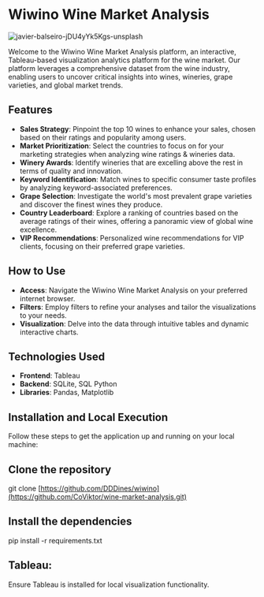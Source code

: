# **Wiwino Wine Market Analysis** 
![javier-balseiro-jDU4yYk5Kgs-unsplash](https://github.com/CoViktor/wine-market-analysis/assets/157882773/9132f783-7269-4550-b5a2-4f2601957809)

Welcome to the Wiwino Wine Market Analysis platform, an interactive, Tableau-based visualization analytics platform for the wine market. Our platform leverages a comprehensive dataset from the wine industry, enabling users to uncover critical insights into wines, wineries, grape varieties, and global market trends.

## Features
- **Sales Strategy**: Pinpoint the top 10 wines to enhance your sales, chosen based on their ratings and popularity among users.
- **Market Prioritization**: Select the countries to focus on for your marketing strategies when analyzing wine ratings & wineries data.
- **Winery Awards**: Identify wineries that are excelling above the rest in terms of quality and innovation.
- **Keyword Identification**: Match wines to specific consumer taste profiles by analyzing keyword-associated preferences.
- **Grape Selection**: Investigate the world's most prevalent grape varieties and discover the finest wines they produce.
- **Country Leaderboard**: Explore a ranking of countries based on the average ratings of their wines, offering a panoramic view of global wine excellence.
- **VIP Recommendations**: Personalized wine recommendations for VIP clients, focusing on their preferred grape varieties.
  
## How to Use
- **Access**: Navigate the Wiwino Wine Market Analysis on your preferred internet browser.
- **Filters**: Employ filters to refine your analyses and tailor the visualizations to your needs.
- **Visualization**: Delve into the data through intuitive tables and dynamic interactive charts.

## Technologies Used
- **Frontend**: Tableau
- **Backend**: SQLite, SQL Python
- **Libraries**: Pandas, Matplotlib

## Installation and Local Execution
Follow these steps to get the application up and running on your local machine:
## Clone the repository
git clone [https://github.com/DDDines/wiwino](https://github.com/CoViktor/wine-market-analysis.git)

## Install the dependencies
pip install -r requirements.txt

## Tableau: 
Ensure Tableau is installed for local visualization functionality.
